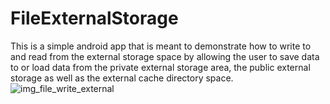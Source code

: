 # FileExternalStorage
This is a simple android app that is meant to demonstrate how to write to and read from the external storage space by allowing the user to save data to or load data from the private external storage area, the public external storage as well as the external cache directory space.
![img_file_write_external](https://cloud.githubusercontent.com/assets/11308007/23162553/9592de9e-f7fc-11e6-931c-a7c0b65fc840.png)

